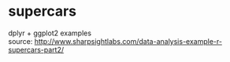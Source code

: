 # supercars
dplyr + ggplot2 examples  
source: http://www.sharpsightlabs.com/data-analysis-example-r-supercars-part2/
